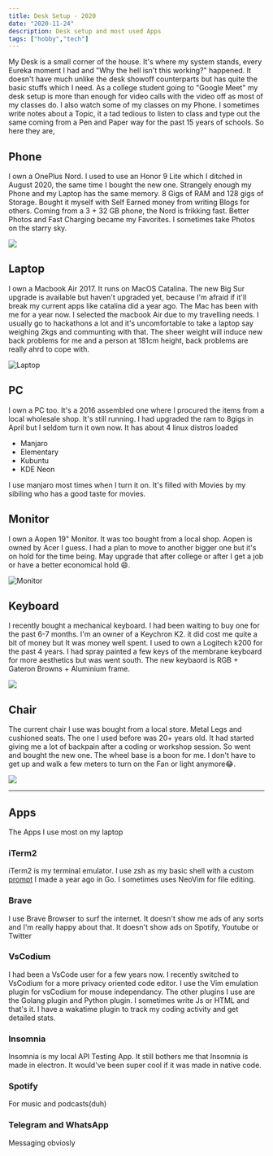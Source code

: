 ```yaml
---
title: Desk Setup - 2020
date: "2020-11-24"
description: Desk setup and most used Apps
tags: ["hobby","tech"]
---
```


My Desk is a small corner of the house. It's where my system stands, every Eureka moment I had and "Why the hell isn't this working?" happened. It doesn't have much unlike the desk showoff counterparts but has quite the basic stuffs which I need. As a college student going to "Google Meet" my desk setup is more than enough for video calls with the video off as most of my classes do. I also watch some of my classes on my Phone. I sometimes write notes about a Topic, it a tad tedious to listen to class and type out the same coming from a Pen and Paper way for the past 15 years of schools. So here they are,

## Phone

I own a OnePlus Nord. I used to use an Honor 9 Lite which I ditched in August 2020, the same time I bought the new one. Strangely enough my Phone and my Laptop has the same memory. 8 Gigs of RAM and 128 gigs of Storage. Bought it myself with Self Earned money from writing Blogs for others. Coming from a 3 + 32 GB phone, the Nord is frikking fast. Better Photos and Fast Charging became my Favorites. I sometimes take Photos on the starry sky. 

![](https://pbs.twimg.com/media/EjgdZeXXcAIeIsd?format=jpg)

## Laptop

I own a Macbook Air 2017. It runs on MacOS Catalina. The new Big Sur upgrade is available but haven't upgraded yet, because I'm afraid if it'll break my current apps like catalina did a year ago. The Mac has been with me for a year now. I selected the macbook Air due to my travelling needs. I usually go to hackathons a lot and it's uncomfortable to take a laptop say weighing 2kgs and communting with that. The sheer weight will induce new back problems for me and a person at 181cm height, back problems are really ahrd to cope with.

![Laptop](https://i.imgur.com/bhkzivl.jpg)

## PC

I own a PC too. It's a 2016 assembled one where I procured the items from a local wholesale shop. It's still running. I had upgraded the ram to 8gigs in April but I seldom turn it own now. It has about 4 linux distros loaded

- Manjaro
- Elementary
- Kubuntu
- KDE Neon

I use manjaro most times when I turn it on. It's filled with Movies by my sibiling who has a good taste for movies. 

## Monitor

I own a Aopen 19" Monitor. It was too bought from a local shop. Aopen is owned by Acer I guess. I had a plan to move to another bigger one but it's on hold for the time being. May upgrade that after college or after I get a job or have a better economical hold 😄.

![Monitor](https://i.imgur.com/DatLqsx.jpg)

## Keyboard

I recently bought a mechanical keyboard. I had been waiting to buy one for the past 6-7 months. I'm an owner of a Keychron K2. it did cost me quite a bit of money but It was money well spent. I used to own a Logitech k200 for the past 4 years. I had spray painted a few keys of the membrane keyboard for more aesthetics but was went south. The new keybaord is RGB + Gateron Browns + Aluminium frame.

![](https://pbs.twimg.com/media/EnIHlmiXMAAUPoi?format=jpg&name=medium)

## Chair

The current chair I use was bought from a local store. Metal Legs and cushioned seats. The one I used before was 20+ years old. It had started giving me a lot of backpain after a coding or workshop session. So went and bought the new one. The wheel base is a boon for me. I don't have to get up and walk a few meters to turn on the Fan or light anymore😂.

![](https://pbs.twimg.com/media/EhKm5p-XgAAgYlj?format=jpg)

---
## Apps

The Apps I use most on my laptop

### iTerm2

iTerm2 is my terminal emulator. I use zsh as my basic shell with a custom [prompt](https://github.com/athul/shelby) I made a year ago in Go. I sometimes uses NeoVim for file editing.

### Brave

I use Brave Browser to surf the internet. It doesn't show me ads of any sorts and I'm really happy about that. It doesn't show ads on Spotify, Youtube or Twitter

### VsCodium

I had been a VsCode user for a few years now. I recently switched to VsCodium for a more privacy oriented code editor. I use the Vim emulation plugin for vsCodium for mouse independancy. The other plugins I use are the Golang plugin and Python plugin. I sometimes write Js or HTML and that's it. I have a wakatime plugin to track my coding activity and get detailed stats. 

### Insomnia

Insomnia is my local API Testing App. It still bothers me that Insomnia is made in electron. It would've been super cool if it was made in native code.

### Spotify

For music and podcasts(duh)

### Telegram and WhatsApp

Messaging obviosly
